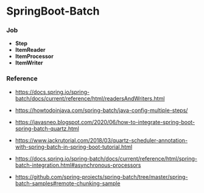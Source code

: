 # SpringBoot-Batch

### Job
- <b>Step</b>
- <b>ItemReader</b>
- <b>ItemProcessor</b>
- <b>ItemWriter</b>

### Reference

- https://docs.spring.io/spring-batch/docs/current/reference/html/readersAndWriters.html

- https://howtodoinjava.com/spring-batch/java-config-multiple-steps/

- https://javasneo.blogspot.com/2020/06/how-to-integrate-spring-boot-spring-batch-quartz.html

- https://www.jackrutorial.com/2018/03/quartz-scheduler-annotation-with-spring-batch-in-spring-boot-tutorial.html

- https://docs.spring.io/spring-batch/docs/current/reference/html/spring-batch-integration.html#asynchronous-processors

- https://github.com/spring-projects/spring-batch/tree/master/spring-batch-samples#remote-chunking-sample

